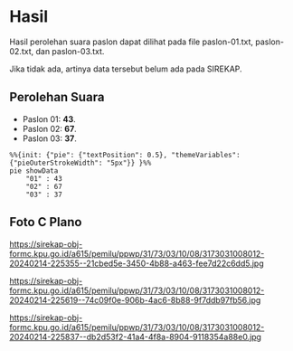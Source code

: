 # Hasil

Hasil perolehan suara paslon dapat dilihat pada file paslon-01.txt, paslon-02.txt, dan paslon-03.txt.

Jika tidak ada, artinya data tersebut belum ada pada SIREKAP.

## Perolehan Suara

 * Paslon 01: **43**.
 * Paslon 02: **67**.
 * Paslon 03: **37**.

```mermaid
%%{init: {"pie": {"textPosition": 0.5}, "themeVariables": {"pieOuterStrokeWidth": "5px"}} }%%
pie showData
    "01" : 43
    "02" : 67
    "03" : 37
```
## Foto C Plano

https://sirekap-obj-formc.kpu.go.id/a615/pemilu/ppwp/31/73/03/10/08/3173031008012-20240214-225355--21cbed5e-3450-4b88-a463-fee7d22c6dd5.jpg

https://sirekap-obj-formc.kpu.go.id/a615/pemilu/ppwp/31/73/03/10/08/3173031008012-20240214-225619--74c09f0e-906b-4ac6-8b88-9f7ddb97fb56.jpg

https://sirekap-obj-formc.kpu.go.id/a615/pemilu/ppwp/31/73/03/10/08/3173031008012-20240214-225837--db2d53f2-41a4-4f8a-8904-9118354a88e0.jpg
